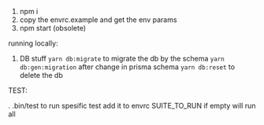 1. npm i
2. copy the envrc.example and get the env params
3. npm start (obsolete)

running locally:

1. DB stuff
   `yarn db:migrate` to migrate the db by the schema 
   `yarn db:gen:migration` after change in prisma schema
   `yarn db:reset` to delete the db


TEST:

. .bin/test 
to run spesific test add it to envrc SUITE_TO_RUN
if empty will run all
